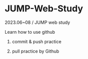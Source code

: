 # JUMP-Web-Study

2023.06~08 / JUMP web study

Learn how to use github

1. commit & push practice

2. pull practice by Github 